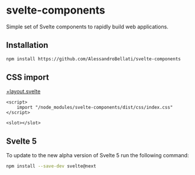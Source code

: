 # svelte-components
Simple set of Svelte components to rapidly build web applications.

## Installation
```bash
npm install https://github.com/AlessandroBellati/svelte-components
```

## CSS import
[+layout.svelte](/src/routes/+layout.svelte)
```svelte
<script>
    import "/node_modules/svelte-components/dist/css/index.css"
</script>

<slot></slot>
``` 
## Svelte 5
To update to the new alpha version of Svelte 5 run the following command:
```bash
npm install --save-dev svelte@next
```